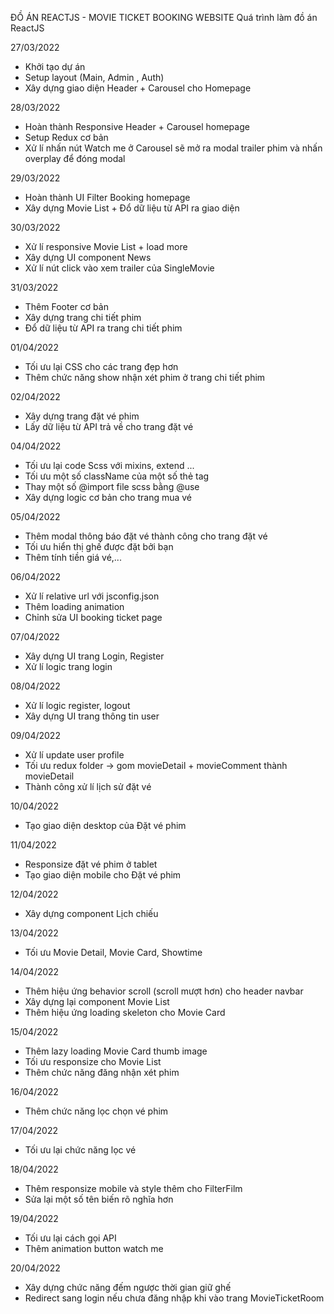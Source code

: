 ĐỒ ÁN REACTJS - MOVIE TICKET BOOKING WEBSITE
Quá trình làm đồ án ReactJS

27/03/2022

- Khởi tạo dự án
- Setup layout (Main, Admin , Auth)
- Xây dựng giao diện Header + Carousel cho Homepage

28/03/2022

- Hoàn thành Responsive Header + Carousel homepage
- Setup Redux cơ bản
- Xử lí nhấn nút Watch me ở Carousel sẽ mở ra modal trailer phim và nhấn overplay để đóng modal

29/03/2022

- Hoàn thành UI Filter Booking homepage
- Xây dựng Movie List + Đổ dữ liệu từ API ra giao diện

30/03/2022

- Xử lí responsive Movie List + load more
- Xây dựng UI component News
- Xử lí nút click vào xem trailer của SingleMovie

31/03/2022

- Thêm Footer cơ bản
- Xây dựng trang chi tiết phim
- Đổ dữ liệu từ API ra trang chi tiết phim

01/04/2022

- Tối ưu lại CSS cho các trang đẹp hơn
- Thêm chức năng show nhận xét phim ở trang chi tiết phim

02/04/2022

- Xây dựng trang đặt vé phim
- Lấy dữ liệu từ API trả về cho trang đặt vé

04/04/2022

- Tối ưu lại code Scss với mixins, extend ...
- Tối ưu một số className của một số thẻ tag
- Thay một số @import file scss bằng @use
- Xây dựng logic cơ bản cho trang mua vé

05/04/2022

- Thêm modal thông báo đặt vé thành công cho trang đặt vé
- Tối ưu hiển thị ghế được đặt bởi bạn
- Thêm tính tiền giá vé,...

06/04/2022

- Xử lí relative url với jsconfig.json
- Thêm loading animation
- Chỉnh sửa UI booking ticket page

07/04/2022

- Xây dựng UI trang Login, Register
- Xử lí logic trang login

08/04/2022

- Xử lí logic register, logout
- Xây dựng UI trang thông tin user

09/04/2022

- Xử lí update user profile
- Tối ưu redux folder -> gom movieDetail + movieComment thành movieDetail
- Thành công xử lí lịch sử đặt vé

10/04/2022

- Tạo giao diện desktop của Đặt vé phim

11/04/2022

- Responsize đặt vé phim ở tablet
- Tạo giao diện mobile cho Đặt vé phim

12/04/2022

- Xây dựng component Lịch chiếu

13/04/2022

- Tối ưu Movie Detail, Movie Card, Showtime

14/04/2022

- Thêm hiệu ứng behavior scroll (scroll mượt hơn) cho header navbar
- Xây dựng lại component Movie List
- Thêm hiệu ứng loading skeleton cho Movie Card

15/04/2022

- Thêm lazy loading Movie Card thumb image
- Tối ưu responsize cho Movie List
- Thêm chức năng đăng nhận xét phim

16/04/2022

- Thêm chức năng lọc chọn vé phim

17/04/2022

- Tối ưu lại chức năng lọc vé

18/04/2022

- Thêm responsize mobile và style thêm cho FilterFilm
- Sửa lại một số tên biến rõ nghĩa hơn

19/04/2022

- Tối ưu lại cách gọi API
- Thêm animation button watch me

20/04/2022

- Xây dựng chức năng đếm ngược thời gian giữ ghế
- Redirect sang login nếu chưa đăng nhập khi vào trang MovieTicketRoom

